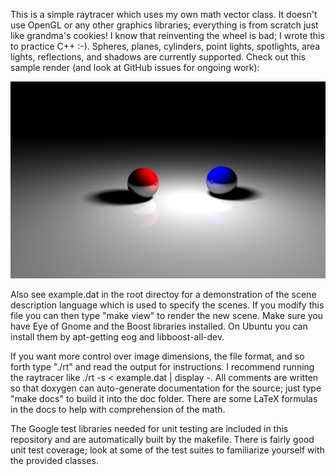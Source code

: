 This is a simple raytracer which uses my own math vector class. It doesn't
use OpenGL or any other graphics libraries; everything is from scratch just 
like grandma's cookies! I know that reinventing the wheel is bad; I wrote 
this to practice C++ :-).  Spheres, planes, cylinders, point lights, 
spotlights, area lights, reflections, and shadows are currently supported.
Check out this sample render (and look at GitHub issues for ongoing work):

![Sample image with area light, reflections, and shadows.](sample.png)

Also see example.dat in the root directoy for a demonstration of the scene 
description language which is used to specify the scenes. If you modify this 
file you can then type "make view" to render the new scene. Make sure you have 
Eye of Gnome and the Boost libraries installed. On Ubuntu you can install them
by apt-getting eog and libboost-all-dev.
  
If you want more control over image dimensions, the file format, and so forth
type "./rt" and read the output for instructions. I recommend running the 
raytracer like ./rt <width> <height> -s < example.dat | display -. All comments
are written so that doxygen can auto-generate documentation for the source; 
just type "make docs" to build it into the doc folder. There are some LaTeX 
formulas in the docs to help with comprehension of the math.

The Google test libraries needed for unit testing are included in 
this repository and are automatically built by the makefile. There is fairly
good unit test coverage; look at some of the test suites to familiarize
yourself with the provided classes.
